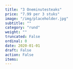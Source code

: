 ```yaml
---
title: "3 Oneminutesteaks"
price: "7.99 per 3 stuks"
image: "/img/placeholder.jpg"
subtitle: ""
category: "rund"
weight: ""
truncated: False
ordinal: 0
date: 2020-01-01
draft: False
action: False
items: 
---
```

